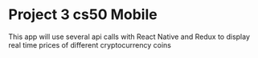# Project 3 cs50 Mobile

This app will use several api calls with React Native and Redux to display real time prices of different cryptocurrency coins
